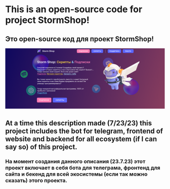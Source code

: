 # This is an open-source code for project StormShop!
## Это open-source код для проект StormShop!

![StormShop: main page image](./README/main_page.png)

## At a time this description made (7/23/23) this project includes the bot for telegram, frontend of website and backend for all ecosystem (if I can say so) of this project.
### На момент создания данного описания (23.7.23) этот проект включает в себя бота для телеграма, фронтенд для сайта и бекенд для всей экосистемы (если так можно сказать) этого проекта.